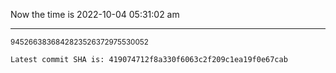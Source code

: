 Now the time is 2022-10-04 05:31:02 am

---

<small>9452663836842823526372975530052</small>

```txt
Latest commit SHA is: 419074712f8a330f6063c2f209c1ea19f0e67cab
```

